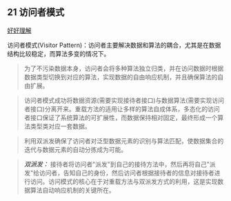 ﻿## 21 访问者模式

<u>好好理解</u>

访问者模式(Visitor Pattern)：访问者主要解决数据和算法的耦合，尤其是在数据结构比较稳定，而算法多变的情况下。
        
> 为了不污染数据本身，访问者会将多种算法独立归类，并在访问数据时根据数据类型切换到对应的算法，实现数据的自由响应机制，并且确保算法的自由扩展。

> 访问者模式成功将数据资源(需要实现接待者接口)与数据算法(需要实现访问者接口)分离开来。重载方法的适用让多样的算法自成体系，多态化的访问者接口保证了系统算法的可扩展性，而数据保持相对固定，最终形成一个算法类型类对应一套数据。
      
> 利用双派发确保了访问者对泛型数据元素的识别与算法匹配，使数据集合的迭代与数据元素的自动分拣成为可能。
    
>***双派发：*** 接待者将访问者"派发"到自己的接待方法中，然后再将自己"派发"给访问者，告知自己的身份，然后访问者根据接待者的信息对接待者进行访问。访问模式的核心在于对重载方法与双派发方式的利用，这是实现数据算法自动响应机制的关键所在。
